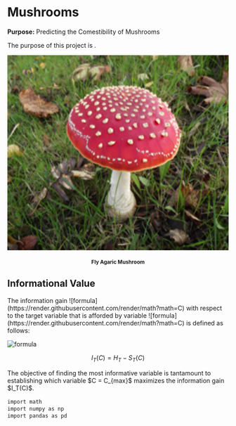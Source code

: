 # Mushrooms
<strong>Purpose:</strong> Predicting the Comestibility of Mushrooms

The purpose of this project is .

<p align="center">
    <img src="https://raw.githubusercontent.com/JerryGreenough/Mushrooms/master/images/fly_agaric.jpg" width="782" height="444">  
</p>

<p align="center">
    <strong><small>Fly Agaric Mushroom</small></strong>
</p>

## Informational Value


<p>The information gain ![formula](https://render.githubusercontent.com/render/math?math=C)  
 with respect to the target variable that is afforded by variable ![formula](https://render.githubusercontent.com/render/math?math=C)
 is defined as follows:</p>
 
 ![formula](https://render.githubusercontent.com/render/math?math=I_T(C)=H_T-S_T(C))

$$I_T(C) =  H_T - S_T(C) $$


<p>The objective of finding the most informative variable is tantamount 
to establishing which variable $C = C_{max}$ maximizes the information gain $I_T(C)$.</p>

```
import math
import numpy as np
import pandas as pd
```
